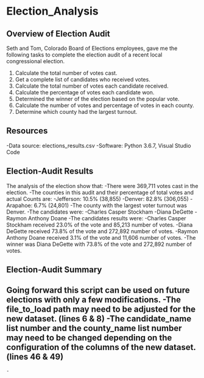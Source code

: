 # Election_Analysis

## Overview of Election Audit
Seth and Tom, Colorado Board of Elections employees, gave me the following tasks to complete the election audit of a recent local congressional election.

1.  Calculate the total number of votes cast.
2.  Get a complete list of candidates who received votes.
3.  Calculate the total number of votes each candidate received.
4.  Calculate the percentage of votes each candidate won.
5.  Determined the winner of the election based on the popular vote.
6.  Calculate the number of votes and percentage of votes in each county.
7.  Determine which county had the largest turnout.

## Resources
-Data source: elections_results.csv
-Software: Python 3.6.7, Visual Studio Code 

## Election-Audit Results
The analysis of the election show that:
-There were 369,711 votes cast in the election.
-The counties in this audit and their percentage of total votes and actual   Counts are:
    -Jefferson: 10.5% (38,855)
    -Denver: 82.8% (306,055)
    -Arapahoe: 6.7% (24,801)
-The county with the largest voter turnout was Denver.
-The candidates were:
    -Charles Casper Stockham
    -Diana DeGette
    -Raymon Anthony Doane
-The candidates results were:
    -Charles Casper Stockham received 23.0% of the vote and 85,213 number of votes.
    -Diana DeGette received 73.8% of the vote and 272,892 number of votes.
    -Raymon Anthony Doane received 3.1% of the vote and 11,606 number of votes.
-The winner was Diana DeGette with 73.8% of the vote and 272,892 number of votes.

## Election-Audit Summary

Going forward this script can be used on future elections with only a few modifications.
-The file_to_load path may need to be adjusted for the new dataset. (lines 6 & 8)
-The candidate_name list number and the county_name list number may need to be changed depending on the configuration of the columns of the new dataset. (lines 46 & 49)
-


    -



